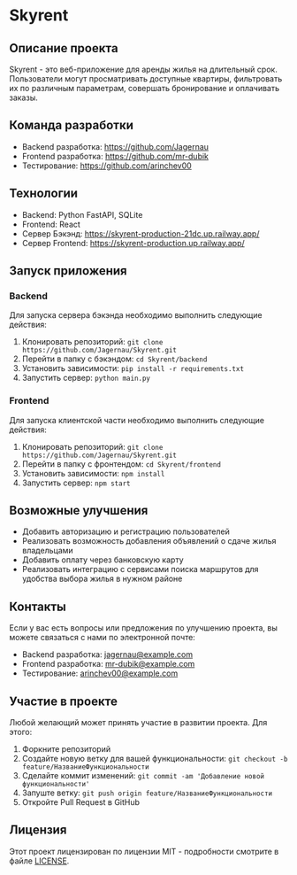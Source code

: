  
# Skyrent

## Описание проекта

Skyrent - это веб-приложение для аренды жилья на длительный срок. Пользователи могут просматривать доступные квартиры, фильтровать их по различным параметрам, совершать бронирование и оплачивать заказы.

## Команда разработки

- Backend разработка: https://github.com/Jagernau
- Frontend разработка: https://github.com/mr-dubik
- Тестирование: https://github.com/arinchev00

## Технологии

- Backend: Python FastAPI, SQLite
- Frontend: React
- Сервер Бэкэнд: https://skyrent-production-21dc.up.railway.app/
- Сервер Frontend: https://skyrent-production.up.railway.app/

## Запуск приложения

### Backend

Для запуска сервера бэкэнда необходимо выполнить следующие действия:

1. Клонировать репозиторий: `git clone https://github.com/Jagernau/Skyrent.git`
2. Перейти в папку с бэкэндом: `cd Skyrent/backend`
3. Установить зависимости: `pip install -r requirements.txt`
4. Запустить сервер: `python main.py`

### Frontend

Для запуска клиентской части необходимо выполнить следующие действия:

1. Клонировать репозиторий: `git clone https://github.com/Jagernau/Skyrent.git`
2. Перейти в папку с фронтендом: `cd Skyrent/frontend`
3. Установить зависимости: `npm install`
4. Запустить сервер: `npm start`

## Возможные улучшения

- Добавить авторизацию и регистрацию пользователей
- Реализовать возможность добавления объявлений о сдаче жилья владельцами
- Добавить оплату через банковскую карту
- Реализовать интеграцию с сервисами поиска маршрутов для удобства выбора жилья в нужном районе

## Контакты

Если у вас есть вопросы или предложения по улучшению проекта, вы можете связаться с нами по электронной почте:

- Backend разработка: jagernau@example.com
- Frontend разработка: mr-dubik@example.com
- Тестирование: arinchev00@example.com

## Участие в проекте

Любой желающий может принять участие в развитии проекта. Для этого:

1. Форкните репозиторий
2. Создайте новую ветку для вашей функциональности: `git checkout -b feature/НазваниеФункциональности`
3. Сделайте коммит изменений: `git commit -am 'Добавление новой функциональности'`
4. Запуште ветку: `git push origin feature/НазваниеФункциональности`
5. Откройте Pull Request в GitHub

## Лицензия

Этот проект лицензирован по лицензии MIT - подробности смотрите в файле [LICENSE](LICENSE).


